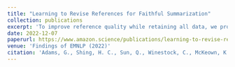 ```yaml
---
title: "Learning to Revise References for Faithful Summarization"
collection: publications
excerpt: 'To improve reference quality while retaining all data, we propose a new approach: to selectively rewrite unsupported reference sentences to better reflect source data. We automatically generate a synthetic dataset of positive and negative revisions by corrupting supported sentences and learn to revise reference sentences with contrastive learning. The intensity of revisions is treated as a controllable attribute so that, at inference, diverse candidates can be over-generated-then-rescored to balance faithfulness and abstraction.'
date: 2022-12-07
paperurl: https://www.amazon.science/publications/learning-to-revise-references-for-faithful-summarization
venue: 'Findings of EMNLP (2022)'
citation: 'Adams, G., Shing, H. C., Sun, Q., Winestock, C., McKeown, K., & Elhadad, N. (2022). Learning to Revise References for Faithful Summarization. Findings of the 2022 Conference on Empirical Methods in Natural Language Processing.'
---
```


